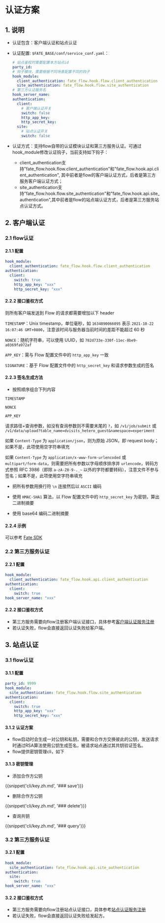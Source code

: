 # 认证方案

## 1. 说明

- 认证包含：客户端认证和站点认证

- 认证配置: `$FATE_BASE/conf/service_conf.yaml`：

  ```yaml
  # 站点鉴权时需要配置本方站点id
  party_id:
  # 钩子模块，需要根据不同场景配置不同的钩子
  hook_module:
    client_authentication: fate_flow.hook.flow.client_authentication
    site_authentication: fate_flow.hook.flow.site_authentication
  # 第三方认证服务名
  hook_server_name:
  authentication:
    client:
      # 客户端认证开关
      switch: false
      http_app_key:
      http_secret_key:
    site:
      # 站点认证开关
      switch: false
  ```
  
- 认证方式：支持flow自带的认证模块认证和第三方服务认证。可通过hook_module修改认证钩子，当前支持如下钩子：
  - client_authentication支持"fate_flow.hook.flow.client_authentication"和"fate_flow.hook.api.client_authentication", 其中前者是flow的客户端认证方式，后者是第三方服务客户端认证方式；
  - site_authentication支持"fate_flow.hook.flow.site_authentication"和"fate_flow.hook.api.site_authentication",其中前者是flow的站点端认证方式，后者是第三方服务站点认证方式。
	

## 2. 客户端认证

### 2.1 flow认证
#### 2.1.1 配置
`````yaml
hook_module:
  client_authentication: fate_flow.hook.flow.client_authentication
authentication:
  client:
    switch: true
    http_app_key: "xxx"
    http_secret_key: "xxx"
`````



#### 2.2.2 接口鉴权方式

则所有客户端发送到 Flow 的请求都需要增加以下 header

`TIMESTAMP`：Unix timestamp，单位毫秒，如 `1634890066095` 表示 `2021-10-22 16:07:46 GMT+0800`，注意该时间与服务器当前时间的差距不能超过 60 秒

`NONCE`：随机字符串，可以使用 UUID，如 `782d733e-330f-11ec-8be9-a0369fa972af`

`APP_KEY`：需与 Flow 配置文件中的 `http_app_key` 一致

`SIGNATURE`：基于 Flow 配置文件中的 `http_secret_key` 和请求参数生成的签名

#### 2.2.3 签名生成方法

- 按照顺序组合下列内容

`TIMESTAMP`

`NONCE`

`APP_KEY`

请求路径+查询参数，如没有查询参数则不需要末尾的 `?`，如 `/v1/job/submit` 或 `/v1/data/upload?table_name=dvisits_hetero_guest&namespace=experiment`

如果 `Content-Type` 为 `application/json`，则为原始 JSON，即 request body；如果不是，此项使用空字符串填充

如果 `Content-Type` 为 `application/x-www-form-urlencoded` 或 `multipart/form-data`，则需要把所有参数以字母顺序排序并 `urlencode`，转码方式参照 RFC 3986（即除 `a-zA-Z0-9-._~` 以外的字符都要转码），注意文件不参与签名；如果不是，此项使用空字符串填充

- 把所有参数用换行符 `\n` 连接然后以 `ASCII` 编码

- 使用 `HMAC-SHA1` 算法，以 Flow 配置文件中的 `http_secret_key` 为密钥，算出二进制摘要

- 使用 base64 编码二进制摘要

#### 2.2.4 示例

可以参考 [Fate SDK](https://github.com/FederatedAI/FATE/blob/master/python/fate_client/flow_sdk/client/base.py#L63) 




### 2.2 第三方服务认证
#### 2.2.1 配置
```yaml
hook_module:
  client_authentication: fate_flow.hook.api.client_authentication
authentication:
  client:
    switch: true
hook_server_name: "xxx"
```

#### 2.2.2 接口鉴权方式
- 第三方服务需要向flow注册客户端认证接口，具体参考[客户端认证服务注册](./third_party_service_registry.zh.md#221-客户端认证)
- 若认证失败，flow会直接返回认证失败给客户端。

## 3. 站点认证

### 3.1 flow认证

#### 3.1.1 配置
```yaml
party_id: 9999
hook_module:
  site_authentication: fate_flow.hook.flow.site_authentication
authentication:
  client:
    switch: true
    http_app_key: "xxx"
    http_secret_key: "xxx"
```

#### 3.1.2 认证方案
- flow启动时会生成一对公钥和私钥，需要和合作方交换彼此的公钥，发送请求时通过RSA算法使用公钥生成签名，被请求站点通过其共钥验证签名。
- flow提供密钥管理cli，如下

#### 3.1.3 密钥管理
- 添加合作方公钥

{{snippet('cli/key.zh.md', '### save')}}

- 删除合作方公钥

{{snippet('cli/key.zh.md', '### delete')}}


- 查询共钥

{{snippet('cli/key.zh.md', '### query')}}

### 3.2 第三方服务认证
#### 3.2.1 配置
```yaml
hook_module:
  site_authentication: fate_flow.hook.api.site_authentication
authentication:
  site:
    switch: true
hook_server_name: "xxx"
```

#### 3.2.2 接口鉴权方式
- 第三方服务需要向flow注册站点认证接口，具体参考[站点认证服务注册](./third_party_service_registry.zh.md#222-站点认证)
- 若认证失败，flow会直接返回认证失败给发起方。